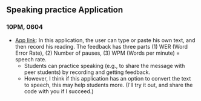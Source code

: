 ## Speaking practice Application

### 10PM, 0604
+ [App link](https://mk-316-speechfeedback.hf.space/): In this application, the user can type or paste his own text, and then record his reading. The feedback has three parts (1) WER (Word Error Rate), (2) Number of pauses, (3) WPM (Words per minute) = speech rate.
  + Students can practice speaking (e.g., to share the message with peer students) by recording and getting feedback.  
  + However, I think if this application has an option to convert the text to speech, this may help students more. (I'll try it out, and share the code with you if I succeed.)
